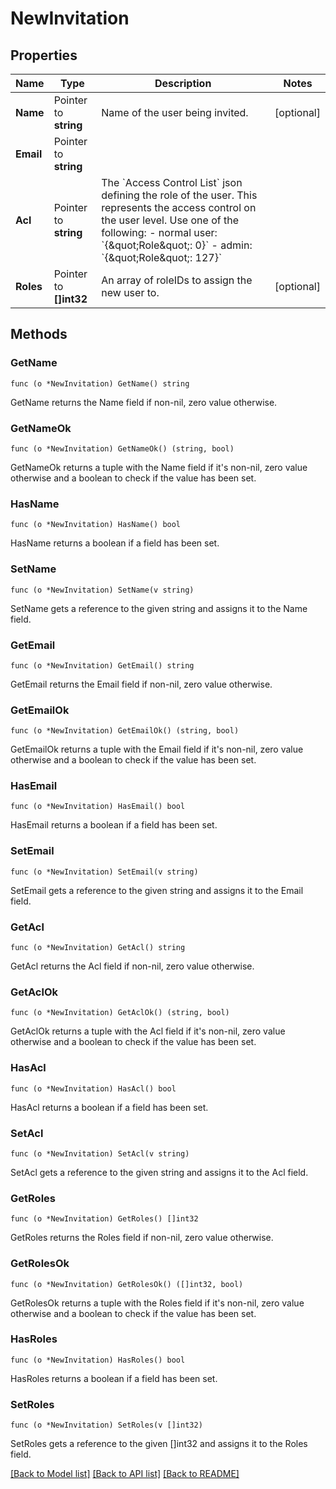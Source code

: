 # NewInvitation

## Properties

Name | Type | Description | Notes
------------ | ------------- | ------------- | -------------
**Name** | Pointer to **string** | Name of the user being invited. | [optional] 
**Email** | Pointer to **string** |  | 
**Acl** | Pointer to **string** | The &#x60;Access Control List&#x60; json defining the role of the user.  This represents the access control on the user level. Use one of the following: - normal user: &#x60;{\&quot;Role\&quot;: 0}&#x60; - admin: &#x60;{\&quot;Role\&quot;: 127}&#x60;  | 
**Roles** | Pointer to **[]int32** | An array of roleIDs to assign the new user to. | [optional] 

## Methods

### GetName

`func (o *NewInvitation) GetName() string`

GetName returns the Name field if non-nil, zero value otherwise.

### GetNameOk

`func (o *NewInvitation) GetNameOk() (string, bool)`

GetNameOk returns a tuple with the Name field if it's non-nil, zero value otherwise
and a boolean to check if the value has been set.

### HasName

`func (o *NewInvitation) HasName() bool`

HasName returns a boolean if a field has been set.

### SetName

`func (o *NewInvitation) SetName(v string)`

SetName gets a reference to the given string and assigns it to the Name field.

### GetEmail

`func (o *NewInvitation) GetEmail() string`

GetEmail returns the Email field if non-nil, zero value otherwise.

### GetEmailOk

`func (o *NewInvitation) GetEmailOk() (string, bool)`

GetEmailOk returns a tuple with the Email field if it's non-nil, zero value otherwise
and a boolean to check if the value has been set.

### HasEmail

`func (o *NewInvitation) HasEmail() bool`

HasEmail returns a boolean if a field has been set.

### SetEmail

`func (o *NewInvitation) SetEmail(v string)`

SetEmail gets a reference to the given string and assigns it to the Email field.

### GetAcl

`func (o *NewInvitation) GetAcl() string`

GetAcl returns the Acl field if non-nil, zero value otherwise.

### GetAclOk

`func (o *NewInvitation) GetAclOk() (string, bool)`

GetAclOk returns a tuple with the Acl field if it's non-nil, zero value otherwise
and a boolean to check if the value has been set.

### HasAcl

`func (o *NewInvitation) HasAcl() bool`

HasAcl returns a boolean if a field has been set.

### SetAcl

`func (o *NewInvitation) SetAcl(v string)`

SetAcl gets a reference to the given string and assigns it to the Acl field.

### GetRoles

`func (o *NewInvitation) GetRoles() []int32`

GetRoles returns the Roles field if non-nil, zero value otherwise.

### GetRolesOk

`func (o *NewInvitation) GetRolesOk() ([]int32, bool)`

GetRolesOk returns a tuple with the Roles field if it's non-nil, zero value otherwise
and a boolean to check if the value has been set.

### HasRoles

`func (o *NewInvitation) HasRoles() bool`

HasRoles returns a boolean if a field has been set.

### SetRoles

`func (o *NewInvitation) SetRoles(v []int32)`

SetRoles gets a reference to the given []int32 and assigns it to the Roles field.


[[Back to Model list]](../README.md#documentation-for-models) [[Back to API list]](../README.md#documentation-for-api-endpoints) [[Back to README]](../README.md)


